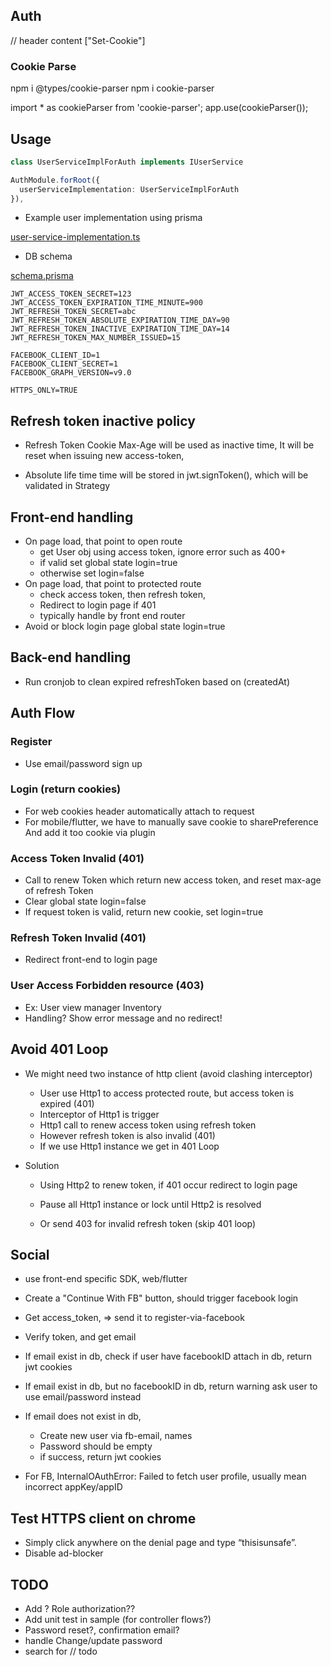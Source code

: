 ## Auth

// header content ["Set-Cookie"]

### Cookie Parse

npm i @types/cookie-parser
npm i cookie-parser

import \* as cookieParser from 'cookie-parser';
app.use(cookieParser());

## Usage

```typescript
class UserServiceImplForAuth implements IUserService

AuthModule.forRoot({
  userServiceImplementation: UserServiceImplForAuth
}),
```

- Example user implementation using prisma

[user-service-implementation.ts](https://github.com/vh13294/nestjs-auth-module/blob/main/sample/src/authModule/user-service-implementation.ts)

- DB schema

[schema.prisma](https://github.com/vh13294/nestjs-auth-module/blob/main/sample/prisma/schema.prisma)

```ENV
JWT_ACCESS_TOKEN_SECRET=123
JWT_ACCESS_TOKEN_EXPIRATION_TIME_MINUTE=900
JWT_REFRESH_TOKEN_SECRET=abc
JWT_REFRESH_TOKEN_ABSOLUTE_EXPIRATION_TIME_DAY=90
JWT_REFRESH_TOKEN_INACTIVE_EXPIRATION_TIME_DAY=14
JWT_REFRESH_TOKEN_MAX_NUMBER_ISSUED=15

FACEBOOK_CLIENT_ID=1
FACEBOOK_CLIENT_SECRET=1
FACEBOOK_GRAPH_VERSION=v9.0

HTTPS_ONLY=TRUE
```

## Refresh token inactive policy

- Refresh Token Cookie Max-Age will be used as inactive time,
  It will be reset when issuing new access-token,

- Absolute life time time will be stored in jwt.signToken(),
  which will be validated in Strategy

## Front-end handling

- On page load, that point to open route
  - get User obj using access token, ignore error such as 400+
  - if valid set global state login=true
  - otherwise set login=false
- On page load, that point to protected route
  - check access token, then refresh token,
  - Redirect to login page if 401
  - typically handle by front end router
- Avoid or block login page global state login=true

## Back-end handling

- Run cronjob to clean expired refreshToken based on (createdAt)

## Auth Flow

### Register

- Use email/password sign up

### Login (return cookies)

- For web cookies header automatically attach to request
- For mobile/flutter, we have to manually save cookie to sharePreference
  And add it too cookie via plugin

### Access Token Invalid (401)

- Call to renew Token which return new access token,
  and reset max-age of refresh Token
- Clear global state login=false
- If request token is valid, return new cookie, set login=true

### Refresh Token Invalid (401)

- Redirect front-end to login page

### User Access Forbidden resource (403)

- Ex: User view manager Inventory
- Handling? Show error message and no redirect!

## Avoid 401 Loop

- We might need two instance of http client (avoid clashing interceptor)

  - User use Http1 to access protected route, but access token is expired (401)
  - Interceptor of Http1 is trigger
  - Http1 call to renew access token using refresh token
  - However refresh token is also invalid (401)
  - If we use Http1 instance we get in 401 Loop

- Solution

  - Using Http2 to renew token, if 401 occur redirect to login page
  - Pause all Http1 instance or lock until Http2 is resolved

  - Or send 403 for invalid refresh token (skip 401 loop)

## Social

- use front-end specific SDK, web/flutter
- Create a "Continue With FB" button, should trigger facebook login
- Get access_token, => send it to register-via-facebook
- Verify token, and get email
- If email exist in db, check if user have facebookID attach in db, return jwt cookies
- If email exist in db, but no facebookID in db, return warning ask user to use email/password instead
- If email does not exist in db,

  - Create new user via fb-email, names
  - Password should be empty
  - if success, return jwt cookies

- For FB, InternalOAuthError: Failed to fetch user profile, usually mean incorrect appKey/appID

## Test HTTPS client on chrome

- Simply click anywhere on the denial page and type “thisisunsafe”.
- Disable ad-blocker

## TODO

- Add ? Role authorization??
- Add unit test in sample (for controller flows?)
- Password reset?, confirmation email?
- handle Change/update password
- search for // todo
